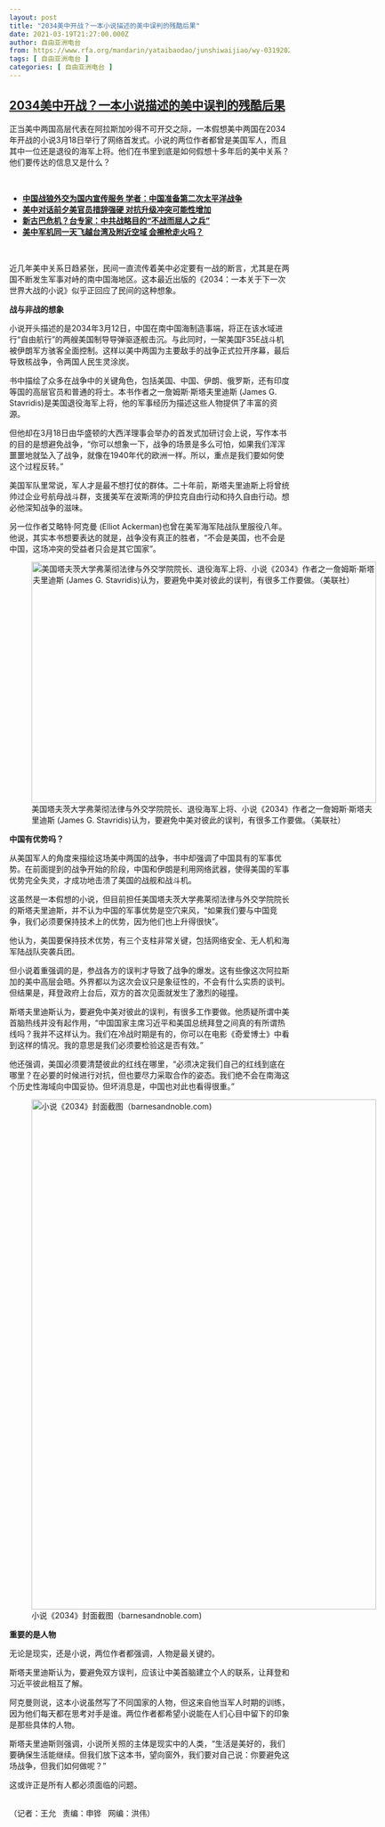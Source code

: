 ```yaml
---
layout: post
title: "2034美中开战？一本小说描述的美中误判的残酷后果"
date: 2021-03-19T21:27:00.000Z
author: 自由亚洲电台
from: https://www.rfa.org/mandarin/yataibaodao/junshiwaijiao/wy-03192021112734.html
tags: [ 自由亚洲电台 ]
categories: [ 自由亚洲电台 ]
---
```

<!--1616189220000-->
[2034美中开战？一本小说描述的美中误判的残酷后果](https://www.rfa.org/mandarin/yataibaodao/junshiwaijiao/wy-03192021112734.html)
------

<div>
<p></p><p>正当美中两国高层代表在阿拉斯加吵得不可开交之际，一本假想美中两国在2034年开战的小说3月18日举行了网络首发式。小说的两位作者都曾是美国军人，而且其中一位还是退役的海军上将。他们在书里到底是如何假想十多年后的美中关系？他们要传达的信息又是什么？</p><p><br/></p><ul><li><a href="https://www.rfa.org/mandarin/yataibaodao/junshiwaijiao/ql1-03192021062830.html"><strong>中国战狼外交为国内宣传服务 学者：中国准备第二次太平洋战争</strong></a></li><li><strong><a href="https://www.rfa.org/mandarin/yataibaodao/junshiwaijiao/ql2-03172021062719.html">美中对话前夕美官员措辞强硬 对抗升级冲突可能性增加</a></strong></li><li><strong><a href="https://www.rfa.org/mandarin/yataibaodao/gangtai/hx0202a-02022021061228.html">新古巴危机？台专家：中共战略目的“不战而屈人之兵”</a></strong></li><li><strong><a href="https://www.rfa.org/mandarin/yataibaodao/gangtai/hx-06092020093508.html">美中军机同一天飞越台湾及附近空域 会擦枪走火吗？</a></strong></li></ul><p><br/></p><p>近几年美中关系日趋紧张，民间一直流传着美中必定要有一战的断言，尤其是在两国不断发生军事对峙的南中国海地区。这本最近出版的《2034：一本关于下一次世界大战的小说》似乎正回应了民间的这种想象。</p><p><strong>战与非战的想象</strong></p><p>小说开头描述的是2034年3月12日，中国在南中国海制造事端，将正在该水域进行“自由航行”的两艘美国制导导弹驱逐舰击沉。与此同时，一架美国F35E战斗机被伊朗军方骇客全面控制。这样以美中两国为主要敌手的战争正式拉开序幕，最后导致核战争，令两国人民生灵涂炭。</p><p>书中描绘了众多在战争中的关键角色，包括美国、中国、伊朗、俄罗斯，还有印度等国的高层官员和普通的将士。本书作者之一詹姆斯·斯塔夫里迪斯 (James G. Stavridis)是美国退役海军上将，他的军事经历为描述这些人物提供了丰富的资源。</p><p>但他却在3月18日由华盛顿的大西洋理事会举办的首发式加研讨会上说，写作本书的目的是想避免战争，“你可以想象一下，战争的场景是多么可怕，如果我们浑浑噩噩地就坠入了战争，就像在1940年代的欧洲一样。所以，重点是我们要如何使这个过程反转。”</p><p>美国军队里常说，军人才是最不想打仗的群体。二十年前，斯塔夫里迪斯上将曾统帅过企业号航母战斗群，支援美军在波斯湾的伊拉克自由行动和持久自由行动。想必他深知战争的滋味。</p><p>另一位作者艾略特·阿克曼 (Elliot Ackerman)也曾在美军海军陆战队里服役八年。他说，其实本书想要表达的就是，战争没有真正的胜者，“不会是美国，也不会是中国，这场冲突的受益者只会是其它国家”。</p><p><figure class="image-richtext image-inline captioned" style="width:620px;"><img alt="美国塔夫茨大学弗莱彻法律与外交学院院长、退役海军上将、小说《2034》作者之一詹姆斯·斯塔夫里迪斯 (James G. Stavridis)认为，要避免中美对彼此的误判，有很多工作要做。（美联社）" height="433" src="https://www.rfa.org/mandarin/yataibaodao/junshiwaijiao/wy-03192021112734.html/wy0319z.jpg/@@images/35b2344b-0380-4e97-97b5-5205336a86a3.jpeg" title="wy0319z.jpg" width="620"/><figcaption class="image-caption">美国塔夫茨大学弗莱彻法律与外交学院院长、退役海军上将、小说《2034》作者之一詹姆斯·斯塔夫里迪斯 (James G. Stavridis)认为，要避免中美对彼此的误判，有很多工作要做。（美联社）</figcaption><small></small></figure></p><p><strong>中国有优势吗？</strong></p><p>从美国军人的角度来描绘这场美中两国的战争，书中却强调了中国具有的军事优势。在前面提到的战争开始的阶段，中国和伊朗是利用网络武器，使得美国的军事优势完全失灵，才成功地击溃了美国的战舰和战斗机。</p><p>这虽然是一本假想的小说，但目前担任美国塔夫茨大学弗莱彻法律与外交学院院长的斯塔夫里迪斯，并不认为中国的军事优势是空穴来风，“如果我们要与中国竞争，我们必须要保持技术上的优势，因为他们也上升得很快”。</p><p>他认为，美国要保持技术优势，有三个支柱非常关键，包括网络安全、无人机和海军陆战队突袭兵团。</p><p>但小说着重强调的是，参战各方的误判才导致了战争的爆发。这有些像这次阿拉斯加的美中高层会晤。外界都以为这次会议只是象征性的，不会有什么实质的谈判。但结果是，拜登政府上台后，双方的首次见面就发生了激烈的碰撞。</p><p>斯塔夫里迪斯认为，要避免中美对彼此的误判，有很多工作要做。他质疑所谓中美首脑热线并没有起作用，“中国国家主席习近平和美国总统拜登之间真的有所谓热线吗？我并不这样认为。我们在冷战时期是有的，你可以在电影《奇爱博士》中看到这样的情况。我的意思是我们必须要检验这是否有效。”</p><p>他还强调，美国必须要清楚彼此的红线在哪里，“必须决定我们自己的红线到底在哪里？在必要的时候进行对抗，但也要尽力采取合作的姿态。我们绝不会在南海这个历史性海域向中国妥协。但坏消息是，中国也对此也看得很重。”</p><p><figure class="image-richtext image-inline captioned" style="width:620px;"><img alt="小说《2034》封面截图（barnesandnoble.com)" height="916" src="https://www.rfa.org/mandarin/yataibaodao/junshiwaijiao/wy-03192021112734.html/wy0319a.jpg/@@images/f506eed2-80e3-4c84-b5ed-1171ede373fc.jpeg" title="wy0319a.jpg" width="620"/><figcaption class="image-caption">小说《2034》封面截图（barnesandnoble.com)</figcaption><small></small></figure></p><p><strong>重要的是人物</strong></p><p>无论是现实，还是小说，两位作者都强调，人物是最关键的。</p><p>斯塔夫里迪斯认为，要避免双方误判，应该让中美首脑建立个人的联系，让拜登和习近平彼此相互了解。</p><p>阿克曼则说，这本小说虽然写了不同国家的人物，但这来自他当军人时期的训练，因为他们每天都在思考对手是谁。两位作者都希望小说能在人们心目中留下的印象是那些具体的人物。</p><p>斯塔夫里迪斯则强调，小说所关照的主体是现实中的人类，“生活是美好的，我们要确保生活能继续。但我们放下这本书，望向窗外，我们要对自己说：你要避免这场战争，但我们如何做呢？”</p><p>这或许正是所有人都必须面临的问题。</p><p><br/>（记者：王允   责编：申铧   网编：洪伟）</p>
</div>
